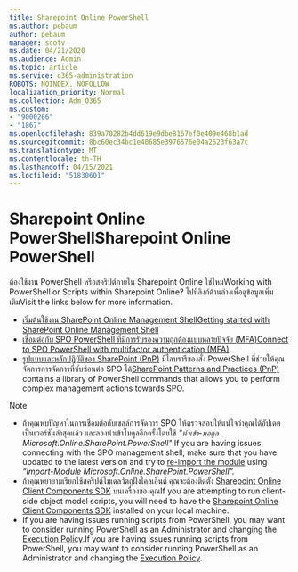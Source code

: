 ```yaml
---
title: Sharepoint Online PowerShell
ms.author: pebaum
author: pebaum
manager: scotv
ms.date: 04/21/2020
ms.audience: Admin
ms.topic: article
ms.service: o365-administration
ROBOTS: NOINDEX, NOFOLLOW
localization_priority: Normal
ms.collection: Adm_O365
ms.custom:
- "9000266"
- "1867"
ms.openlocfilehash: 839a70282b4dd619e9dbe8167ef0e409e468b1ad
ms.sourcegitcommit: 8bc60ec34bc1e40685e3976576e04a2623f63a7c
ms.translationtype: MT
ms.contentlocale: th-TH
ms.lasthandoff: 04/15/2021
ms.locfileid: "51830601"
---
```

# <a name="sharepoint-online-powershell"></a><span data-ttu-id="e4bb0-102">Sharepoint Online PowerShell</span><span class="sxs-lookup"><span data-stu-id="e4bb0-102">Sharepoint Online PowerShell</span></span>

<span data-ttu-id="e4bb0-103">ต้องใช้งาน PowerShell หรือสคริปต์ภายใน Sharepoint Online ใช่ไหม</span><span class="sxs-lookup"><span data-stu-id="e4bb0-103">Working with PowerShell or Scripts within Sharepoint Online?</span></span> <span data-ttu-id="e4bb0-104">ไปที่ลิงก์ด้านล่างเพื่อดูข้อมูลเพิ่มเติม</span><span class="sxs-lookup"><span data-stu-id="e4bb0-104">Visit the links below for more information.</span></span>
- [<span data-ttu-id="e4bb0-105">เริ่มต้นใช้งาน SharePoint Online Management Shell</span><span class="sxs-lookup"><span data-stu-id="e4bb0-105">Getting started with SharePoint Online Management Shell</span></span>](https://docs.microsoft.com/powershell/sharepoint/sharepoint-online/connect-sharepoint-online?view=sharepoint-ps)
- [<span data-ttu-id="e4bb0-106">เชื่อมต่อกับ SPO PowerShell ที่มีการรับรองความถูกต้องแบบหลายปัจจัย (MFA)</span><span class="sxs-lookup"><span data-stu-id="e4bb0-106">Connect to SPO PowerShell with multifactor authentication (MFA)</span></span>](https://docs.microsoft.com/powershell/sharepoint/sharepoint-online/connect-sharepoint-online?view=sharepoint-ps#to-connect-with-multifactor-authentication-mfa)
- <span data-ttu-id="e4bb0-107">[รูปแบบและหลักปฏิบัติของ SharePoint (PnP)](https://docs.microsoft.com/powershell/sharepoint/sharepoint-pnp/sharepoint-pnp-cmdlets?view=sharepoint-ps) มีไลบรารีของสั่ง PowerShell ที่ช่วยให้คุณจัดการการจัดการที่ซับซ้อนต่อ SPO ได้</span><span class="sxs-lookup"><span data-stu-id="e4bb0-107">[SharePoint Patterns and Practices (PnP)](https://docs.microsoft.com/powershell/sharepoint/sharepoint-pnp/sharepoint-pnp-cmdlets?view=sharepoint-ps) contains a library of PowerShell commands that allows you to perform complex management actions towards SPO.</span></span>

> [!NOTE]
> - <span data-ttu-id="e4bb0-108">ถ้าคุณพบปัญหาในการเชื่อมต่อกับเชลล์การจัดการ SPO ให้ตรวจสอบให้แน่ใจว่าคุณได้อัปเดตเป็นเวอร์ชันล่าสุดแล้ว และลองนําเข้าโมดูลอีกครั้งโดยใช้ *"นําเข้า-มอดูล Microsoft.Online.SharePoint.PowerShell"* [](https://docs.microsoft.com/powershell/scripting/developer/module/importing-a-powershell-module?view=powershell-7.1)</span><span class="sxs-lookup"><span data-stu-id="e4bb0-108">If you are having issues connecting with the SPO management shell, make sure that you have updated to the latest version and try to [re-import the module](https://docs.microsoft.com/powershell/scripting/developer/module/importing-a-powershell-module?view=powershell-7.1) using *“Import-Module Microsoft.Online.SharePoint.PowerShell”.*</span></span>
> - <span data-ttu-id="e4bb0-109">ถ้าคุณพยายามเรียกใช้สคริปต์โมเดลวัตถุฝั่งไคลเอ็นต์ คุณจะต้องติดตั้ง [Sharepoint Online Client Components SDK](https://www.microsoft.com/download/details.aspx?id=42038) บนเครื่องของคุณ</span><span class="sxs-lookup"><span data-stu-id="e4bb0-109">If you are attempting to run client-side object model scripts, you will need to have the [Sharepoint Online Client Components SDK](https://www.microsoft.com/download/details.aspx?id=42038) installed on your local machine.</span></span>
> - <span data-ttu-id="e4bb0-110">If you are having issues running scripts from PowerShell, you may want to consider running PowerShell as an Administrator and changing the [Execution Policy](https://docs.microsoft.com/powershell/module/microsoft.powershell.core/about/about_execution_policies?view=powershell-6).</span><span class="sxs-lookup"><span data-stu-id="e4bb0-110">If you are having issues running scripts from PowerShell, you may want to consider running PowerShell as an Administrator and changing the [Execution Policy](https://docs.microsoft.com/powershell/module/microsoft.powershell.core/about/about_execution_policies?view=powershell-6).</span></span>